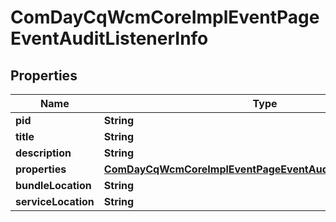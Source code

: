 
# ComDayCqWcmCoreImplEventPageEventAuditListenerInfo

## Properties
Name | Type | Description | Notes
------------ | ------------- | ------------- | -------------
**pid** | **String** |  |  [optional]
**title** | **String** |  |  [optional]
**description** | **String** |  |  [optional]
**properties** | [**ComDayCqWcmCoreImplEventPageEventAuditListenerProperties**](ComDayCqWcmCoreImplEventPageEventAuditListenerProperties.md) |  |  [optional]
**bundleLocation** | **String** |  |  [optional]
**serviceLocation** | **String** |  |  [optional]



